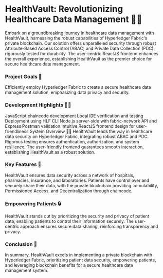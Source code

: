 # HealthVault: Revolutionizing Healthcare Data Management 🏥🔐
Embark on a groundbreaking journey in healthcare data management with HealthVault, harnessing the robust capabilities of Hyperledger Fabric's private blockchain. Our solution offers unparalleled security through robust Attribute-Based Access Control (ABAC) and Private Data Collection (PDC), rigorously tested for durability. The user-centric ReactJS frontend enhances the overall experience, establishing HealthVault as the premier choice for secure healthcare data management.

### Project Goals 🚀
Efficiently employ Hyperledger Fabric to create a secure healthcare data management solution, emphasizing data privacy and security.

### Development Highlights 👩‍💻
JavaScript chaincode development
Local IDE verification and testing
Deployment using HLF CLI
Node.js server-side with fabric-network API and Express
Postman validation
Intuitive ReactJS frontend design for user-friendliness
System Overview 🏥🔐
HealthVault leads the way in healthcare data security on Hyperledger Fabric, integrating robust ABAC and PDC. Rigorous testing ensures authentication, authorization, and system resilience. The user-friendly frontend guarantees smooth interaction, establishing HealthVault as a robust solution.

### Key Features 🌟
HealthVault ensures data security across a network of hospitals, pharmacies, insurance, and laboratories. Patients have control over and securely share their data, with the private blockchain providing Immutability, Permissioned Access, and Decentralization through chaincode.

### Empowering Patients 🔒
HealthVault stands out by prioritizing the security and privacy of patient data, enabling patients to control their information securely. The user-centric approach ensures secure data sharing, reinforcing transparency and privacy.

### Conclusion 🌟
In summary, HealthVault excels in implementing a private blockchain with Hyperledger Fabric, prioritizing patient data security, empowering patients, and leveraging blockchain benefits for a secure healthcare data management system.
